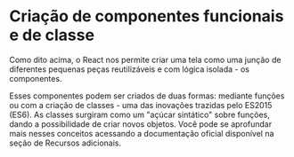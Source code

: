 # Criação de componentes funcionais e de classe
Como dito acima, o React nos permite criar uma tela como uma junção de diferentes pequenas peças reutilizáveis e com lógica isolada - os componentes.

Esses componentes podem ser criados de duas formas: mediante funções ou com a criação de classes - uma das inovações trazidas pelo ES2015 (ES6). As classes surgiram como um "açúcar sintático" sobre funções, dando a possibilidade de criar novos objetos. Você pode se aprofundar mais nesses conceitos acessando a documentação oficial disponível na seção de Recursos adicionais.